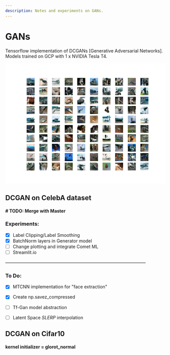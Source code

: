 ```yaml
---
description: Notes and experiments on GANs.
---
```


# GANs

Tensorflow implementation of DCGANs \[Generative Adversarial Networks\]. Models trained on GCP with 1 x NVIDIA Tesla T4.

![Cifar 10 GAN images after 60 epochs](.gitbook/assets/plot_g060.png)



## DCGAN on CelebA dataset

#### **\# TODO: Merge with Master**

### Experiments:

* [x] Label Clipping/Label Smoothing
* [x] BatchNorm layers in Generator model
* [ ] Change plotting and integrate Comet ML
* [ ] Streamlit.io 

–––––––––––––––––––––––––––––––––––––––––––––––––––––––––––––––

### To Do:

* [x] MTCNN implementation for "face extraction"
* [x] Create np.savez\_compressed
* [ ] Tf-Gan model abstraction
* [ ] Latent Space _SLERP_ interpolation



## DCGAN on Cifar10

#### kernel initializer = glorot\_normal



### 









